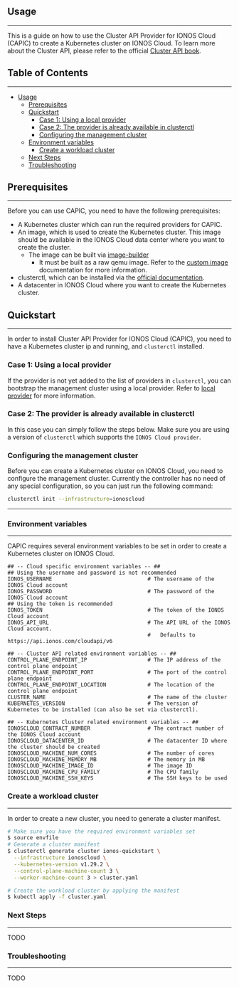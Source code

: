 ## Usage

---

This is a guide on how to use the Cluster API Provider for IONOS Cloud (CAPIC) to create a Kubernetes cluster 
on IONOS Cloud. To learn more about the Cluster API, please refer 
to the official [Cluster API book](https://cluster-api.sigs.k8s.io/).

## Table of Contents

---

* [Usage](#usage)
  * [Prerequisites](#prerequisites)
  * [Quickstart](#quickstart)
    * [Case 1: Using a local provider](#case-1-using-a-local-provider)
    * [Case 2: The provider is already available in clusterctl](#case-2-the-provider-is-already-available-in-clusterctl)
    * [Configuring the management cluster](#configuring-the-management-cluster)
  * [Environment variables](#environment-variables)
    * [Create a workload cluster](#create-a-workload-cluster)
  * [Next Steps](#next-steps)
  * [Troubleshooting](#troubleshooting)

## Prerequisites

---

Before you can use CAPIC, you need to have the following prerequisites:

* A Kubernetes cluster which can run the required providers for CAPIC.
* An image, which is used to create the Kubernetes cluster. This image should be available in the IONOS Cloud 
data center where you want to create the cluster.
  * The image can be built via [image-builder](https://github.com/kubernetes-sigs/image-builder)
    * It must be built as a raw qemu image. Refer to the [custom image](./custom-image.md) documentation for more information. 
* clusterctl, which can be installed via the [official documentation](https://cluster-api.sigs.k8s.io/user/quick-start.html#install-clusterctl).
* A datacenter in IONOS Cloud where you want to create the Kubernetes cluster.

## Quickstart

---

In order to install Cluster API Provider for IONOS Cloud (CAPIC), you need to have a Kubernetes cluster ip and running,
and `clusterctl` installed.

### Case 1: Using a local provider

If the provider is not yet added to the list of providers in `clusterctl`, you can bootstrap the management cluster
using a local provider. Refer to [local provider](./local-provider.md) for more information.

### Case 2: The provider is already available in clusterctl

In this case you can simply follow the steps below. Make sure you are using a version of `clusterctl` which
supports the `IONOS Cloud provider`.

### Configuring the management cluster

Before you can create a Kubernetes cluster on IONOS Cloud, you need to configure the management cluster.
Currently the controller has no need of any special configuration, so you can just run the following command:

```sh
clusterctl init --infrastructure=ionoscloud
```

---

### Environment variables

---

CAPIC requires several environment variables to be set in order to create a Kubernetes cluster on IONOS Cloud.

```env
## -- Cloud specific environment variables -- ##
## Using the username and password is not recommended
IONOS_USERNAME                              # The username of the IONOS Cloud account
IONOS_PASSWORD                              # The password of the IONOS Cloud account
## Using the token is recommended
IONOS_TOKEN                                 # The token of the IONOS Cloud account
IONOS_API_URL                               # The API URL of the IONOS Cloud account. 
                                            #   Defaults to https://api.ionos.com/cloudapi/v6

## -- Cluster API related environment variables -- ##
CONTROL_PLANE_ENDPOINT_IP                   # The IP address of the control plane endpoint          
CONTROL_PLANE_ENDPOINT_PORT                 # The port of the control plane endpoint
CONTROL_PLANE_ENDPOINT_LOCATION             # The location of the control plane endpoint
CLUSTER_NAME                                # The name of the cluster
KUBERNETES_VERSION                          # The version of Kubernetes to be installed (can also be set via clusterctl).

## -- Kubernetes Cluster related environment variables -- ##
IONOSCLOUD_CONTRACT_NUMBER                  # The contract number of the IONOS Cloud account
IONOSCLOUD_DATACENTER_ID                    # The datacenter ID where the cluster should be created
IONOSCLOUD_MACHINE_NUM_CORES                # The number of cores
IONOSCLOUD_MACHINE_MEMORY_MB                # The memory in MB
IONOSCLOUD_MACHINE_IMAGE_ID                 # The image ID
IONOSCLOUD_MACHINE_CPU_FAMILY               # The CPU family
IONOSCLOUD_MACHINE_SSH_KEYS                 # The SSH keys to be used
```

### Create a workload cluster

---

In order to create a new cluster, you need to generate a cluster manifest.

```sh
# Make sure you have the required environment variables set
$ source envfile
# Generate a cluster manifest
$ clusterctl generate cluster ionos-quickstart \
  --infrastructure ionoscloud \
  --kubernetes-version v1.29.2 \
  --control-plane-machine-count 3 \
  --worker-machine-count 3 > cluster.yaml

# Create the workload cluster by applying the manifest
$ kubectl apply -f cluster.yaml
```

### Next Steps

---

TODO

### Troubleshooting

---

TODO

